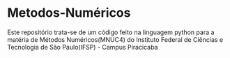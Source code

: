 # Metodos-Numéricos
 Este repositório trata-se de um código feito na linguagem python para a matéria de Métodos Numéricos(MNUC4) do Instituto Federal de Ciências e Tecnologia de São Paulo(IFSP) - Campus Piracicaba
